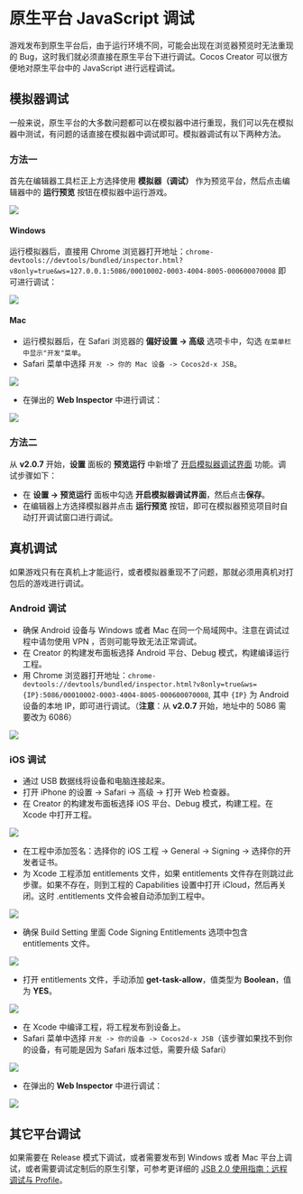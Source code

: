 # 原生平台 JavaScript 调试

游戏发布到原生平台后，由于运行环境不同，可能会出现在浏览器预览时无法重现的 Bug，这时我们就必须直接在原生平台下进行调试。Cocos Creator 可以很方便地对原生平台中的 JavaScript 进行远程调试。

## 模拟器调试

一般来说，原生平台的大多数问题都可以在模拟器中进行重现，我们可以先在模拟器中测试，有问题的话直接在模拟器中调试即可。模拟器调试有以下两种方法。

### 方法一

首先在编辑器工具栏正上方选择使用 **模拟器（调试）** 作为预览平台，然后点击编辑器中的 **运行预览** 按钮在模拟器中运行游戏。

![](debug-jsb/simulator-run.png)

#### Windows

运行模拟器后，直接用 Chrome 浏览器打开地址：`chrome-devtools://devtools/bundled/inspector.html?v8only=true&ws=127.0.0.1:5086/00010002-0003-4004-8005-000600070008` 即可进行调试：

![](debug-jsb/v8-win32-debug.png)

#### Mac

- 运行模拟器后，在 Safari 浏览器的 **偏好设置 -> 高级** 选项卡中，勾选 `在菜单栏中显示"开发"菜单`。
- Safari 菜单中选择 `开发 -> 你的 Mac 设备 -> Cocos2d-x JSB`。

![](debug-jsb/jsc-mac-debug.png)

- 在弹出的 **Web Inspector** 中进行调试：

![](debug-jsb/jsc-mac-breakpoint.png)

### 方法二

从 **v2.0.7** 开始，**设置** 面板的 **预览运行** 中新增了 [开启模拟器调试界面](../getting-started/basics/editor-panels/preferences.md#%E9%A2%84%E8%A7%88%E8%BF%90%E8%A1%8C) 功能。调试步骤如下：

  - 在 **设置 -> 预览运行** 面板中勾选 **开启模拟器调试界面**，然后点击**保存**。
  - 在编辑器上方选择模拟器并点击 **运行预览** 按钮，即可在模拟器预览项目时自动打开调试窗口进行调试。

## 真机调试

如果游戏只有在真机上才能运行，或者模拟器重现不了问题，那就必须用真机对打包后的游戏进行调试。

### Android 调试

- 确保 Android 设备与 Windows 或者 Mac 在同一个局域网中。注意在调试过程中请勿使用 VPN ，否则可能导致无法正常调试。
- 在 Creator 的构建发布面板选择 Android 平台、Debug 模式，构建编译运行工程。
- 用 Chrome 浏览器打开地址：`chrome-devtools://devtools/bundled/inspector.html?v8only=true&ws={IP}:5086/00010002-0003-4004-8005-000600070008`, 其中 `{IP}` 为 Android 设备的本地 IP，即可进行调试。（**注意**：从 **v2.0.7** 开始，地址中的 5086 需要改为 6086）

![](debug-jsb/v8-android-debug.png)

### iOS 调试

- 通过 USB 数据线将设备和电脑连接起来。
- 打开 iPhone 的设置 -> Safari -> 高级 -> 打开  Web 检查器。
- 在 Creator 的构建发布面板选择 iOS 平台、Debug 模式，构建工程。在 Xcode 中打开工程。

![](debug-jsb/package.png)

- 在工程中添加签名：选择你的 iOS 工程 -> General -> Signing -> 选择你的开发者证书。
- 为 Xcode 工程添加 entitlements 文件，如果 entitlements 文件存在则跳过此步骤。如果不存在，则到工程的 Capabilities 设置中打开 iCloud，然后再关闭。这时 .entitlements 文件会被自动添加到工程中。

![](debug-jsb/jsc-entitlements.png)

- 确保 Build Setting 里面 Code Signing Entitlements 选项中包含 entitlements 文件。

![](debug-jsb/jsc-entitlements-check.png)

- 打开 entitlements 文件，手动添加 **get-task-allow**，值类型为 **Boolean**，值为 **YES**。

![](debug-jsb/jsc-security-key.png)

- 在 Xcode 中编译工程，将工程发布到设备上。
- Safari 菜单中选择 `开发 -> 你的设备 -> Cocos2d-x JSB`（该步骤如果找不到你的设备，有可能是因为 Safari 版本过低，需要升级 Safari）

![](debug-jsb/jsc-ios-debug.png)

- 在弹出的 **Web Inspector** 中进行调试：

![](debug-jsb/jsc-ios-breakpoint.png)

## 其它平台调试

如果需要在 Release 模式下调试，或者需要发布到 Windows 或者 Mac 平台上调试，或者需要调试定制后的原生引擎，可参考更详细的 [JSB 2.0 使用指南：远程调试与 Profile](../advanced-topics/jsb/JSB2.0-learning.md#%E8%BF%9C%E7%A8%8B%E8%B0%83%E8%AF%95%E4%B8%8E-profile)。
